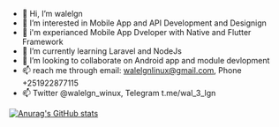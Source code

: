 - 👋 Hi, I’m walelgn
- 👀 I’m interested in Mobile App and API Development and Designign  
- 🌱 i'm experianced Mobile App Dveloper with Native and Flutter Framework
- 🌱 I’m currently learning Laravel and NodeJs
- 💞️ I’m looking to collaborate on Android app and module devlopment
- 📫 reach me through email: walelgnlinux@gmail.com, Phone +251922877115
- 📫 Twitter @walelgn_winux, Telegram t.me/wal_3_lgn
<!---
walelgnw/walelgnw is a ✨ special ✨ repository because its `README.md` (this file) appears on your GitHub profile.
You can click the Preview link to take a look at your changes.
--->
[![Anurag's GitHub stats](https://github-readme-stats.vercel.app/api?username=winuxi)](https://github.com/anuraghazra/github-readme-stats)
